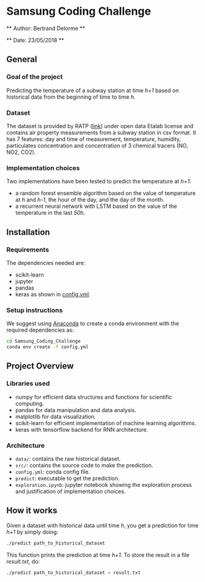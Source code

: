 # Samsung Coding Challenge 

** Author: Bertrand Delorme **

** Date: 23/05/2018 **

## General

### Goal of the project

Predicting the temperature of a subway station at time *h+1* based on historical data from the beginning of time to time *h*.

### Dataset

The dataset is provided by RATP ([link](https://data.ratp.fr)) under open data Etalab license and contains air property measurements from a subway station in csv format. It has 7 features: day and time of measurement, temperature, humidity, particulates concentration and concentration of 3 chemical tracers (NO, NO2, CO2). 

### Implementation choices

Two implementations have been tested to predict the temperature at *h+1*:
- a random forest ensemble algorithm based on the value of temperature at *h* and *h-1*, the hour of the day, and the day of the month.
- a recurrent neural network with LSTM based on the value of the temperature in the last *50h*.

## Installation

### Requirements

The dependencies needed are:
- scikit-learn
- jupyter
- pandas
- keras 
as shown in [config.yml](config.yml).

### Setup instructions

We suggest using [Anaconda](https://www.anaconda.com/) to create a conda environment with the required dependencies as: 
```bash
cd Samsung_Coding_Challenge
conda env create -f config.yml
```

## Project Overview

### Libraries used

- numpy for efficient data structures and functions for scientific computing.
- pandas for data manipulation and data analysis.
- matplotlib for data visualization.
- scikit-learn for efficient implementation of machine learning algorithms.
- keras with tensorflow backend for RNN architecture. 

### Architecture

- `data/`: contains the raw historical dataset.
- `src/`: contains the source code to make the prediction.
- `config.yml`: conda config file.
- `predict`: executable to get the prediction.
- `exploration.ipynb`: jupyter notebook showing the exploration process and justification of implementation choices.

## How it works

Given a dataset with historical data until time *h*, you get a prediction for time *h+1* by simply doing: 
```bash
./predict path_to_historical_dataset
```
This function prints the prediction at time *h+1*. To store the result in a file *result.txt*, do:
```bash
./predict path_to_historical_dataset > result.txt
```

